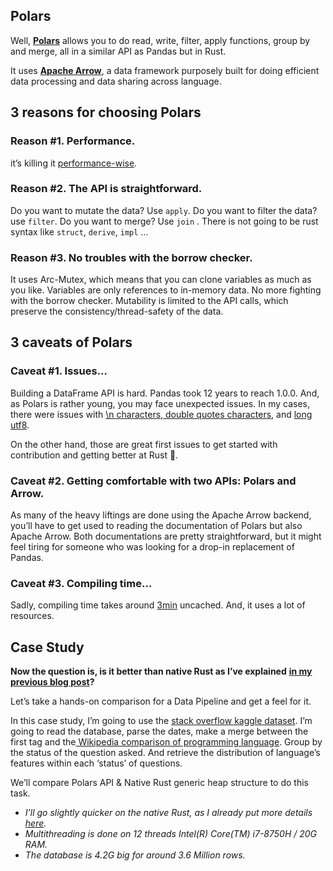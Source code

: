 ## Polars

Well, [**Polars**](https://github.com/ritchie46/polars) allows you to do read, write, filter, apply functions, group by and merge, all in a similar API as Pandas but in Rust.

It uses [**Apache Arrow**](https://github.com/apache/arrow), a data framework purposely built for doing efficient data processing and data sharing across language.

## 3 reasons for choosing Polars

### Reason #1. Performance.

it’s killing it [performance-wise](https://h2oai.github.io/db-benchmark/).

### Reason #2. The API is straightforward.

Do you want to mutate the data? Use `apply`. Do you want to filter the data? use `filter`. Do you want to merge? Use `join` . There is not going to be rust syntax like `struct`, `derive`, `impl` …

### Reason #3. No troubles with the borrow checker.

It uses Arc-Mutex, which means that you can clone variables as much as you like. Variables are only references to in-memory data. No more fighting with the borrow checker. Mutability is limited to the API calls, which preserve the consistency/thread-safety of the data.

## 3 caveats of Polars

### ‌‌Caveat #1. Issues…

Building a DataFrame API is hard. Pandas took 12 years to reach 1.0.0. And,  as Polars is rather young, you may face unexpected issues. In my cases, there were issues with [\\n characters](https://github.com/ritchie46/polars/issues/387),[ double quotes characters](https://github.com/ritchie46/polars/pull/399), and [long utf8](https://github.com/ritchie46/polars/pull/400).

On the other hand, those are great first issues to get started with contribution and getting better at Rust 🔨.

### Caveat #2. Getting comfortable with two APIs: Polars and Arrow.

As many of the heavy liftings are done using the Apache Arrow backend, you’ll have to get used to reading the documentation of Polars but also Apache Arrow. Both documentations are pretty straightforward, but it might feel tiring for someone who was looking for a drop-in replacement of Pandas.

### Caveat #3. Compiling time…

Sadly, compiling time takes around [3min](https://github.com/ritchie46/polars/issues/402) uncached. And, it uses a lot of resources.


## Case Study

**Now the question is, is it better than native Rust as I’ve explained** [**in my previous blog post**](/01-pandas-vs-rust.html)**?**

Let’s take a hands-on comparison for a Data Pipeline and get a feel for it.

In this case study, I’m going to use the [stack overflow kaggle dataset](https://www.kaggle.com/c/predict-closed-questions-on-stack-overflow/data?select=2012-07+Stack+Overflow.7z). I’m going to read the database, parse the dates, make a merge between the first tag and the[ Wikipedia comparison of programming language](https://en.wikipedia.org/wiki/Comparison_of_programming_languages#Failsafe_I/O_and_system_calls). Group by the status of the question asked. And retrieve the distribution of language’s features within each ‘status’ of questions.

We’ll compare Polars API & Native Rust generic heap structure to do this task.

* _I’ll go slightly quicker on the native Rust, as I already put more details_ [_here_](https://able.bio/haixuanTao/data-manipulation-pandas-vs-rust--1d70e7fc)_._
* _Multithreading is done on 12 threads Intel\(R\) Core\(TM\) i7-8750H / 20G RAM._
* _The database is 4.2G big for around 3.6 Million rows._